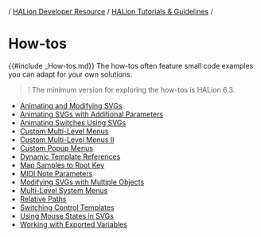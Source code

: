 / [HALion Developer Resource](../../HALion-Developer-Resource.md) / [HALion Tutorials & Guidelines](./HALion-Tutorials-Guidelines.md) /

# How-tos

{{#include _How-tos.md}} The how-tos often feature small code examples you can adapt for your own solutions.

>&#10069; The minimum version for exploring the how-tos is HALion 6.3.

* [Animating and Modifying SVGs](./Animating-and-Modifying-SVGs.md)
* [Animating SVGs with Additional Parameters](./Animating-SVGs-with-Additional-Parameters.md)
* [Animating Switches Using SVGs](./Animating-Switches-Using-SVGs.md)
* [Custom Multi-Level Menus](./Custom-Multi-Level-Menus.md)
* [Custom Multi-Level Menus II](./Custom-Multi-Level-Menus-II.md)
* [Custom Popup Menus](./Custom-Popup-Menus.md)
* [Dynamic Template References](./Dynamic-Template-References.md)
* [Map Samples to Root Key](./Map-Samples-to-Root-Key.md)
* [MIDI Note Parameters](./MIDI-Note-Parameters.md)
* [Modifying SVGs with Multiple Objects](./Modifying-SVGs-with-Multiple-Objects.md)
* [Multi-Level System Menus](./Multi-Level-System-Menus.md)
* [Relative Paths](./Relative-Paths.md)
* [Switching Control Templates](./Switching-Control-Templates.md)
* [Using Mouse States in SVGs](./Using-Mouse-States-in-SVGs.md)
* [Working with Exported Variables](./Working-with-Exported-Variables.md)